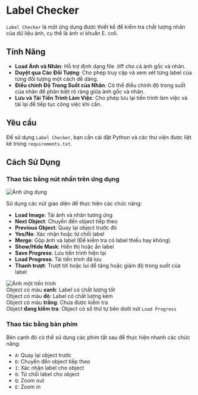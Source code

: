 # Label Checker

`Label Checker` là một ứng dụng được thiết kế để kiểm tra chất lượng nhãn của dữ liệu ảnh, cụ thể là ảnh vi khuẩn E. coli.

## Tính Năng
- **Load Ảnh và Nhãn**: Hỗ trợ định dạng file .tiff cho cả ảnh gốc và nhãn.
- **Duyệt qua Các Đối Tượng**: Cho phép truy cập và xem xét từng label của từng đối tượng một cách dễ dàng.
- **Điều chỉnh Độ Trong Suốt của Nhãn**: Có thể điều chỉnh độ trong suốt của nhãn để phân biệt rõ ràng giữa ảnh gốc và nhãn.
- **Lưu và Tải Tiến Trình Làm Việc**: Cho phép lưu lại tiến trình làm việc và tải lại để tiếp tục công việc khi cần.

## Yêu cầu
Để sử dụng `Label Checker`, bạn cần cài đặt Python và các thư viện được liệt kê trong `requirements.txt`.

## Cách Sử Dụng

### Thao tác bằng nút nhấn trên ứng dụng
![Ảnh ứng dụng](https://i.imgur.com/iRbtl0j.png)

Sử dụng các nút giao diện để thực hiện các chức năng:
- **Load Image**: Tải ảnh và nhãn tương ứng
- **Next Object**: Chuyển đến object tiếp theo
- **Previous Object**: Quay lại object trước đó
- **Yes/No**: Xác nhận hoặc từ chối label
- **Merge**: Gộp ảnh và label (Để kiểm tra có label thiếu hay không)
- **Show/Hide Mask**: Hiển thị hoặc ẩn label
- **Save Progress**: Lưu tiến trình hiện tại
- **Load Progress**: Tải tiến trình đã lưu
- **Thanh trượt**: Trượt tới hoặc lui để tăng hoặc giảm độ trong suốt của label

![Ảnh một tiến trình](https://i.imgur.com/R6mcYlx.png)  
Object có màu **xanh**: Label có chất lượng tốt  
Object có màu **đỏ**: Label có chất lượng kém  
Object có màu **trắng**: Chưa được kiểm tra  
Object **đang kiểm tra**: Object có số thứ tự bên dưới nút `Load Progress`
   

### Thao tác bằng bàn phím
Bên cạnh đó có thể sử dụng các phím tắt sau để thực hiện nhanh các chức năng:
- `A`: Quay lại object trước
- `D`: Chuyển đến object tiếp theo
- `I`: Xác nhận label cho object
- `O`: Từ chối label cho object
- `Q`: Zoom out 
- `E`: Zoom in 
